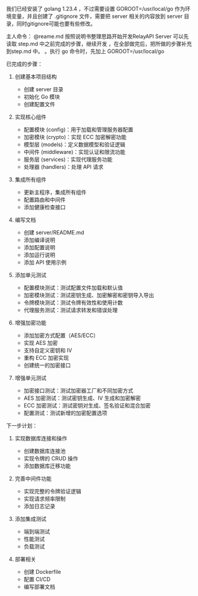 我们已经安装了 golang 1.23.4 ，不过需要设置 GOROOT=/usr/local/go 作为环境变量，并且创建了 .gitignore 文件，需要把 server 相关的内容放到 server 目录，同时gitignore可能也要有些修改。

主人命令：
@reame.md 按照说明书整理思路开始开发RelayAPI Server 可以先读取 step.md 中之前完成的步骤，继续开发 ，在全部做完后，把所做的步骤补充到step.md 中。
。执行 go 命令时，先加上 GOROOT=/usr/local/go

已完成的步骤：

1. 创建基本项目结构
   - 创建 server 目录
   - 初始化 Go 模块
   - 创建配置文件

2. 实现核心组件
   - 配置模块 (config)：用于加载和管理服务器配置
   - 加密模块 (crypto)：实现 ECC 加密解密功能
   - 模型层 (models)：定义数据模型和验证逻辑
   - 中间件 (middleware)：实现认证和限流功能
   - 服务层 (services)：实现代理服务功能
   - 处理器 (handlers)：处理 API 请求

3. 集成所有组件
   - 更新主程序，集成所有组件
   - 配置路由和中间件
   - 添加健康检查接口

4. 编写文档
   - 创建 server/README.md
   - 添加编译说明
   - 添加配置说明
   - 添加运行说明
   - 添加 API 使用示例

5. 添加单元测试
   - 配置模块测试：测试配置文件加载和默认值
   - 加密模块测试：测试密钥生成、加密解密和密钥导入导出
   - 令牌模块测试：测试令牌有效性和使用计数
   - 代理服务测试：测试请求转发和错误处理

6. 增强加密功能
   - 添加加密方式配置（AES/ECC）
   - 实现 AES 加密
   - 支持自定义密钥和 IV
   - 重构 ECC 加密实现
   - 创建统一的加密接口

7. 增强单元测试
   - 加密接口测试：测试加密器工厂和不同加密方式
   - AES 加密测试：测试密钥生成、IV 生成和加密解密
   - ECC 加密测试：测试密钥对生成、签名验证和混合加密
   - 配置测试：测试新增的加密配置选项

下一步计划：

1. 实现数据库连接和操作
   - 创建数据库连接池
   - 实现令牌的 CRUD 操作
   - 添加数据库迁移功能

2. 完善中间件功能
   - 实现完整的令牌验证逻辑
   - 实现请求频率限制
   - 添加日志记录

3. 添加集成测试
   - 端到端测试
   - 性能测试
   - 负载测试

4. 部署相关
   - 创建 Dockerfile
   - 配置 CI/CD
   - 编写部署文档

